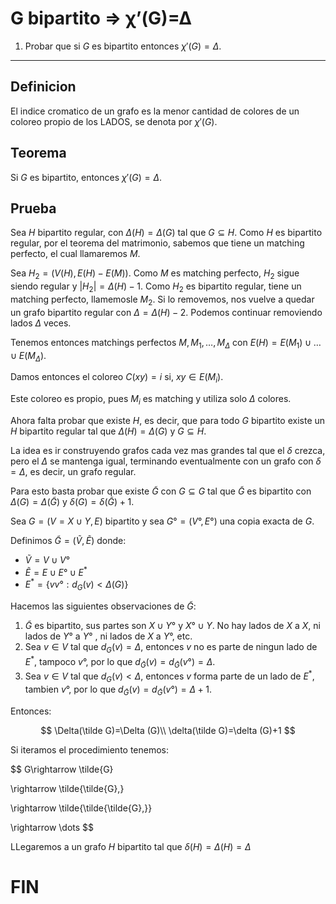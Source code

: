 # G bipartito ⇒ χ’(G)=Δ

1. Probar que si $G$  es bipartito entonces $\chi'(G)=\Delta$.

---

## Definicion

El indice cromatico de un grafo es la menor cantidad de colores de un coloreo propio de los LADOS, se denota por $\chi'(G)$.

## Teorema

Si $G$ es bipartito, entonces $\chi'(G)=\Delta$.

## Prueba

Sea $H$ bipartito regular, con $\Delta (H)=\Delta (G)$ tal que $G\subseteq H$. Como $H$ es bipartito regular, por el teorema del matrimonio, sabemos que tiene un matching perfecto, el cual llamaremos $M$.

Sea $H_2=(V(H),E(H)-E(M))$. Como $M$ es matching perfecto, $H_2$ sigue siendo regular y $|H_2|=\Delta(H)-1$. Como $H_2$ es bipartito regular, tiene un matching perfecto, llamemosle $M_2$. Si lo removemos, nos vuelve a quedar un grafo bipartito regular con $\Delta = \Delta(H)-2$. Podemos continuar removiendo lados $\Delta$ veces.

Tenemos entonces matchings perfectos $M, M_1,\dots,M_\Delta$ con $E(H)=E(M_1)\cup \dots \cup E(M_\Delta)$.

Damos entonces el coloreo $C(xy)=i \text{ si, } xy\in E(M_i)$.

Este coloreo es propio, pues $M_i$ es matching y utiliza solo $\Delta$ colores. 

Ahora falta probar que existe $H$, es decir, que para todo $G$ bipartito existe un $H$ bipartito regular tal que $\Delta(H)=\Delta(G)$ y $G\subseteq H$.

La idea es ir construyendo grafos cada vez mas grandes tal que el $\delta$ crezca, pero el $\Delta$ se mantenga igual, terminando eventualmente con un grafo con $\delta=\Delta$, es decir, un grafo regular.

Para esto basta probar que existe $\tilde G$ con $G\subseteq G$ tal que $\tilde G$ es bipartito con $\Delta(G)=\Delta(\tilde G)$ y $\delta(G)=\delta(\tilde G)+1$.

Sea $G=(V=X\cup Y,E)$ bipartito y sea $G°=(V°,E°)$  una copia exacta de $G$.

Definimos $\tilde G=(\tilde V, \tilde E)$ donde:

- $\tilde V =V\cup V°$
- $\tilde E = E \cup E° \cup E^*$
- $E^*=\{ vv°:d_G(v)<\Delta(G) \}$

Hacemos las siguientes observaciones de $\tilde G$:

1. $\tilde G$  es bipartito, sus partes son $X \cup Y°$ y $X° \cup Y$. No hay lados de $X$ a $X$, ni lados de $Y°$  a $Y°$ , ni lados de $X$ a $Y°$, etc.
2. Sea $v\in V$ tal que $d_G(v)=\Delta$, entonces $v$ no es parte de ningun lado de $E^*$, tampoco $v°$, por lo que $d_{\tilde G}(v)=d_{\tilde G}(v°)=\Delta$.
3. Sea $v\in V$ tal que $d_G(v)<\Delta$, entonces $v$ forma parte de un lado de $E^*$, tambien $v°$, por lo que $d_{\tilde G}(v)=d_{\tilde G}(v°)=\Delta +1$.

Entonces:

$$
\Delta(\tilde G)=\Delta (G)\\
\delta(\tilde G)=\delta (G)+1
$$

Si iteramos el procedimiento tenemos:

$$
G\rightarrow \tilde{G}

\rightarrow \tilde{\tilde{G}\,} 

\rightarrow \tilde{\tilde{\tilde{G}\,}}

\rightarrow \dots 
$$

LLegaremos a un grafo $H$ bipartito tal que $\delta(H)=\Delta(H)=\Delta$

# FIN